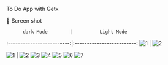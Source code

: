 To Do App with Getx

📸 Screen shot

          dark Mode        |          Light Mode       
:-------------------------:|:-------------------------:
![1](https://user-images.githubusercontent.com/77027841/220619572-c2097d9b-3fb0-4e90-a897-392f129a8627.jpeg)  |  ![2](https://user-images.githubusercontent.com/77027841/220619588-ce3d52ab-b7b4-490a-a3ec-704702fcef5d.jpeg)

![1](https://user-images.githubusercontent.com/77027841/220619572-c2097d9b-3fb0-4e90-a897-392f129a8627.jpeg) | ![2](https://user-images.githubusercontent.com/77027841/220619588-ce3d52ab-b7b4-490a-a3ec-704702fcef5d.jpeg)
![3](https://user-images.githubusercontent.com/77027841/220619608-894a8b37-4a06-4202-8091-2171895dd73e.jpeg) 
![4](https://user-images.githubusercontent.com/77027841/220619619-4d85826b-3fc0-4234-8f2a-521b225b3e0b.jpeg)
![5](https://user-images.githubusercontent.com/77027841/220619631-80be8689-c43b-4a2f-b08a-0bf91261faf8.jpeg)
![6](https://user-images.githubusercontent.com/77027841/220619635-0308375e-c6d2-4782-99da-5f12e0b04fea.jpeg)
![7](https://user-images.githubusercontent.com/77027841/220619641-9e40b172-66f0-4ac6-bfc1-c1e3a63776aa.jpeg)

